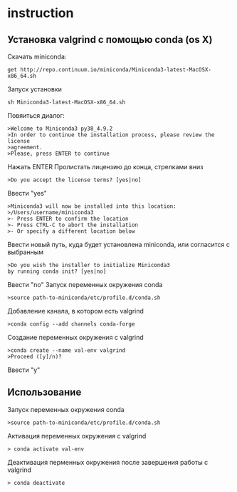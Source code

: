 # instruction

Установка valgrind с помощью conda (os X)
-----

 Скачать  miniconda: 

    get http://repo.continuum.io/miniconda/Miniconda3-latest-MacOSX-x86_64.sh
 Запуск установки
 
    sh Miniconda3-latest-MacOSX-x86_64.sh
 Повяиться диалог:
 
    >Welcome to Miniconda3 py38_4.9.2
    >In order to continue the installation process, please review the license
    >agreement.
    >Please, press ENTER to continue
 Нажать ENTER
 Пролистать лицензию до конца, стрелками вниз

    >Do you accept the license terms? [yes|no]
 Ввести "yes"

    >Miniconda3 will now be installed into this location:
    >/Users/username/miniconda3
    >- Press ENTER to confirm the location
    >- Press CTRL-C to abort the installation
    >- Or specify a different location below
Ввести  новый путь, куда будет установлена miniconda, или согласится с выбранным

    >Do you wish the installer to initialize Miniconda3
    by running conda init? [yes|no]
Ввести "no"
Запуск переменных окружения conda
    
    >source path-to-miniconda/etc/profile.d/conda.sh
Добавление канала, в котором есть valgrind 
 
    >conda config --add channels conda-forge
Создание переменных окружения с valgrind
    
    >conda create --name val-env valgrind
    >Proceed ([y]/n)? 
Ввести "y"

Использование
-----
Запуск переменных окружения conda
    
    >source path-to-miniconda/etc/profile.d/conda.sh

Активация переменных окружения с valgrind

    > conda activate val-env
    
Деактивация перменных окружения после завершения работы с valgrind

    > conda deactivate

